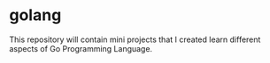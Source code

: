 # golang
This repository will contain mini  projects that I created learn different aspects of Go Programming Language.  
